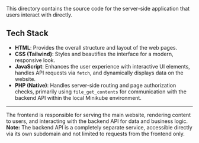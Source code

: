 This directory contains the source code for the server-side application that users interact with directly.

## Tech Stack

- **HTML**: Provides the overall structure and layout of the web pages.
- **CSS (Tailwind)**: Styles and beautifies the interface for a modern, responsive look.
- **JavaScript**: Enhances the user experience with interactive UI elements, handles API requests via `fetch`, and dynamically displays data on the website.
- **PHP (Native)**: Handles server-side routing and page authorization checks, primarily using `file_get_contents` for communication with the backend API within the local Minikube environment.

---

The frontend is responsible for serving the main website, rendering content to users, and interacting with the backend API for data and business logic.  
**Note:** The backend API is a completely separate service, accessible directly via its own subdomain and not limited to requests from the frontend only.
